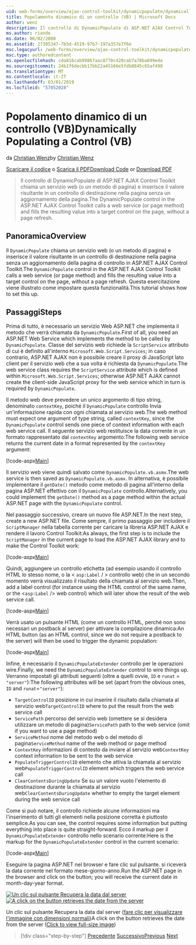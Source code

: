 ```yaml
---
uid: web-forms/overview/ajax-control-toolkit/dynamicpopulate/dynamically-populating-a-control-vb
title: Popolamento dinamico di un controllo (VB) | Microsoft Docs
author: wenz
description: Il controllo di DynamicPopulate di ASP.NET AJAX Control Toolkit chiama un servizio web (o un metodo di pagina) e inserisce il valore risultante in un controllo di destinazione in t...
ms.author: riande
ms.date: 06/02/2008
ms.assetid: 27305347-7b5d-4519-97b7-197a357e7f6e
msc.legacyurl: /web-forms/overview/ajax-control-toolkit/dynamicpopulate/dynamically-populating-a-control-vb
msc.type: authoredcontent
ms.openlocfilehash: cda816cab99867aac8770c420cab7a78ba699e4e
ms.sourcegitcommit: 24b1f6decbb17bb22a45166e5fdb0845c65af498
ms.translationtype: MT
ms.contentlocale: it-IT
ms.lasthandoff: 03/01/2019
ms.locfileid: "57052028"
---
```

<a name="dynamically-populating-a-control-vb"></a><span data-ttu-id="9d028-103">Popolamento dinamico di un controllo (VB)</span><span class="sxs-lookup"><span data-stu-id="9d028-103">Dynamically Populating a Control (VB)</span></span>
====================
<span data-ttu-id="9d028-104">da [Christian Wenz](https://github.com/wenz)</span><span class="sxs-lookup"><span data-stu-id="9d028-104">by [Christian Wenz](https://github.com/wenz)</span></span>

<span data-ttu-id="9d028-105">[Scaricare il codice](http://download.microsoft.com/download/d/8/f/d8f2f6f9-1b7c-46ad-9252-e1fc81bdea3e/dynamicpopulate0.vb.zip) o [Scarica il PDF](http://download.microsoft.com/download/b/6/a/b6ae89ee-df69-4c87-9bfb-ad1eb2b23373/dynamicpopulate0VB.pdf)</span><span class="sxs-lookup"><span data-stu-id="9d028-105">[Download Code](http://download.microsoft.com/download/d/8/f/d8f2f6f9-1b7c-46ad-9252-e1fc81bdea3e/dynamicpopulate0.vb.zip) or [Download PDF](http://download.microsoft.com/download/b/6/a/b6ae89ee-df69-4c87-9bfb-ad1eb2b23373/dynamicpopulate0VB.pdf)</span></span>

> <span data-ttu-id="9d028-106">Il controllo di DynamicPopulate di ASP.NET AJAX Control Toolkit chiama un servizio web (o un metodo di pagina) e inserisce il valore risultante in un controllo di destinazione nella pagina senza un aggiornamento della pagina.</span><span class="sxs-lookup"><span data-stu-id="9d028-106">The DynamicPopulate control in the ASP.NET AJAX Control Toolkit calls a web service (or page method) and fills the resulting value into a target control on the page, without a page refresh.</span></span>


## <a name="overview"></a><span data-ttu-id="9d028-107">Panoramica</span><span class="sxs-lookup"><span data-stu-id="9d028-107">Overview</span></span>

<span data-ttu-id="9d028-108">Il `DynamicPopulate` chiama un servizio web (o un metodo di pagina) e inserisce il valore risultante in un controllo di destinazione nella pagina senza un aggiornamento della pagina di controllo in ASP.NET AJAX Control Toolkit.</span><span class="sxs-lookup"><span data-stu-id="9d028-108">The `DynamicPopulate` control in the ASP.NET AJAX Control Toolkit calls a web service (or page method) and fills the resulting value into a target control on the page, without a page refresh.</span></span> <span data-ttu-id="9d028-109">Questa esercitazione viene illustrato come impostare questa funzionalità.</span><span class="sxs-lookup"><span data-stu-id="9d028-109">This tutorial shows how to set this up.</span></span>

## <a name="steps"></a><span data-ttu-id="9d028-110">Passaggi</span><span class="sxs-lookup"><span data-stu-id="9d028-110">Steps</span></span>

<span data-ttu-id="9d028-111">Prima di tutto, è necessario un servizio Web ASP.NET che implementa il metodo che verrà chiamata da `DynamicPopulate`.</span><span class="sxs-lookup"><span data-stu-id="9d028-111">First of all, you need an ASP.NET Web Service which implements the method to be called by `DynamicPopulate`.</span></span> <span data-ttu-id="9d028-112">Classe del servizio web richiede la `ScriptService` attributo di cui è definito all'interno `Microsoft.Web.Script.Services`; in caso contrario, ASP.NET AJAX non è possibile creare il proxy di JavaScript lato client per il servizio web che a sua volta è richiesta da `DynamicPopulate`.</span><span class="sxs-lookup"><span data-stu-id="9d028-112">The web service class requires the `ScriptService` attribute which is defined within `Microsoft.Web.Script.Services`; otherwise ASP.NET AJAX cannot create the client-side JavaScript proxy for the web service which in turn is required by `DynamicPopulate`.</span></span>

<span data-ttu-id="9d028-113">Il metodo web deve prevedere un unico argomento di tipo string, denominato `contextKey`, poiché il `DynamicPopulate` controllo Invia un'informazione rapida con ogni chiamata al servizio web.</span><span class="sxs-lookup"><span data-stu-id="9d028-113">The web method must expect one argument of type string, called `contextKey`, since the `DynamicPopulate` control sends one piece of context information with each web service call.</span></span> <span data-ttu-id="9d028-114">Il seguente servizio web restituisce la data corrente in un formato rappresentato dal `contextKey` argomento:</span><span class="sxs-lookup"><span data-stu-id="9d028-114">The following web service returns the current date in a format represented by the `contextKey` argument:</span></span>

[!code-aspx[Main](dynamically-populating-a-control-vb/samples/sample1.aspx)]

<span data-ttu-id="9d028-115">Il servizio web viene quindi salvato come `DynamicPopulate.vb.asmx`.</span><span class="sxs-lookup"><span data-stu-id="9d028-115">The web service is then saved as `DynamicPopulate.vb.asmx`.</span></span> <span data-ttu-id="9d028-116">In alternativa, è possibile implementare il `getDate()` metodo come metodo di pagina all'interno della pagina ASP.NET effettivo con il `DynamicPopulate` controllo.</span><span class="sxs-lookup"><span data-stu-id="9d028-116">Alternatively, you could implement the `getDate()` method as a page method within the actual ASP.NET page with the `DynamicPopulate` control.</span></span>

<span data-ttu-id="9d028-117">Nel passaggio successivo, creare un nuovo file ASP.NET.</span><span class="sxs-lookup"><span data-stu-id="9d028-117">In the next step, create a new ASP.NET file.</span></span> <span data-ttu-id="9d028-118">Come sempre, il primo passaggio per includere il `ScriptManager` nella tabella corrente per caricare la libreria ASP.NET AJAX e rendere il lavoro Control Toolkit:</span><span class="sxs-lookup"><span data-stu-id="9d028-118">As always, the first step is to include the `ScriptManager` in the current page to load the ASP.NET AJAX library and to make the Control Toolkit work:</span></span>

[!code-aspx[Main](dynamically-populating-a-control-vb/samples/sample2.aspx)]

<span data-ttu-id="9d028-119">Quindi, aggiungere un controllo etichetta (ad esempio usando il controllo HTML lo stesso nome, o la &lt; `asp:Label`  / &gt; controllo web) che in un secondo momento verrà visualizzato il risultato della chiamata al servizio web.</span><span class="sxs-lookup"><span data-stu-id="9d028-119">Then, add a label control (for instance using the HTML control of the same name, or the &lt;`asp:Label` /&gt; web control) which will later show the result of the web service call.</span></span>

[!code-aspx[Main](dynamically-populating-a-control-vb/samples/sample3.aspx)]

<span data-ttu-id="9d028-120">Verrà usato un pulsante HTML (come un controllo HTML, perché non sono necessari un postback al server) per attivare la compilazione dinamica:</span><span class="sxs-lookup"><span data-stu-id="9d028-120">An HTML button (as an HTML control, since we do not require a postback to the server) will then be used to trigger the dynamic population:</span></span>

[!code-aspx[Main](dynamically-populating-a-control-vb/samples/sample4.aspx)]

<span data-ttu-id="9d028-121">Infine, è necessario il `DynamicPopulateExtender` controllo per le operazioni wire.</span><span class="sxs-lookup"><span data-stu-id="9d028-121">Finally, we need the `DynamicPopulateExtender` control to wire things up.</span></span> <span data-ttu-id="9d028-122">Verranno impostati gli attributi seguenti (oltre a quelli ovvie, `ID` e `runat` = `"server"`):</span><span class="sxs-lookup"><span data-stu-id="9d028-122">The following attributes will be set (apart from the obvious ones, `ID` and `runat`=`"server"`):</span></span>

- <span data-ttu-id="9d028-123">`TargetControlID` posizione in cui inserire il risultato dalla chiamata al servizio web</span><span class="sxs-lookup"><span data-stu-id="9d028-123">`TargetControlID` where to put the result from the web service call</span></span>
- <span data-ttu-id="9d028-124">`ServicePath` percorso del servizio web (omettere se si desidera utilizzare un metodo di pagina)</span><span class="sxs-lookup"><span data-stu-id="9d028-124">`ServicePath` path to the web service (omit if you want to use a page method)</span></span>
- <span data-ttu-id="9d028-125">`ServiceMethod` nome del metodo web o del metodo di pagina</span><span class="sxs-lookup"><span data-stu-id="9d028-125">`ServiceMethod` name of the web method or page method</span></span>
- <span data-ttu-id="9d028-126">`ContextKey` informazioni di contesto da inviare al servizio web</span><span class="sxs-lookup"><span data-stu-id="9d028-126">`ContextKey` context information to be sent to the web service</span></span>
- <span data-ttu-id="9d028-127">`PopulateTriggerControlID` elemento che attiva la chiamata al servizio web</span><span class="sxs-lookup"><span data-stu-id="9d028-127">`PopulateTriggerControlID` element which triggers the web service call</span></span>
- <span data-ttu-id="9d028-128">`ClearContentsDuringUpdate` Se su un valore vuoto l'elemento di destinazione durante la chiamata al servizio web</span><span class="sxs-lookup"><span data-stu-id="9d028-128">`ClearContentsDuringUpdate` whether to empty the target element during the web service call</span></span>

<span data-ttu-id="9d028-129">Come si può notare, il controllo richiede alcune informazioni ma l'inserimento di tutti gli elementi nella posizione corretta è piuttosto semplice.</span><span class="sxs-lookup"><span data-stu-id="9d028-129">As you can see, the control requires some information but putting everything into place is quite straight-forward.</span></span> <span data-ttu-id="9d028-130">Ecco il markup per il `DynamicPopulateExtender` controllo nello scenario corrente:</span><span class="sxs-lookup"><span data-stu-id="9d028-130">Here is the markup for the `DynamicPopulateExtender` control in the current scenario:</span></span>

[!code-aspx[Main](dynamically-populating-a-control-vb/samples/sample5.aspx)]

<span data-ttu-id="9d028-131">Eseguire la pagina ASP.NET nel browser e fare clic sul pulsante. si riceverà la data corrente nel formato mese-giorno-anno.</span><span class="sxs-lookup"><span data-stu-id="9d028-131">Run the ASP.NET page in the browser and click on the button; you will receive the current date in month-day-year format.</span></span>


<span data-ttu-id="9d028-132">[![Un clic sul pulsante Recupera la data dal server](dynamically-populating-a-control-vb/_static/image2.png)](dynamically-populating-a-control-vb/_static/image1.png)</span><span class="sxs-lookup"><span data-stu-id="9d028-132">[![A click on the button retrieves the date from the server](dynamically-populating-a-control-vb/_static/image2.png)](dynamically-populating-a-control-vb/_static/image1.png)</span></span>

<span data-ttu-id="9d028-133">Un clic sul pulsante Recupera la data dal server ([fare clic per visualizzare l'immagine con dimensioni normali](dynamically-populating-a-control-vb/_static/image3.png))</span><span class="sxs-lookup"><span data-stu-id="9d028-133">A click on the button retrieves the date from the server ([Click to view full-size image](dynamically-populating-a-control-vb/_static/image3.png))</span></span>

> [!div class="step-by-step"]
> <span data-ttu-id="9d028-134">[Precedente](using-dynamicpopulate-with-a-user-control-and-javascript-cs.md)
> [Successivo](dynamically-populating-a-control-using-javascript-code-vb.md)</span><span class="sxs-lookup"><span data-stu-id="9d028-134">[Previous](using-dynamicpopulate-with-a-user-control-and-javascript-cs.md)
[Next](dynamically-populating-a-control-using-javascript-code-vb.md)</span></span>
